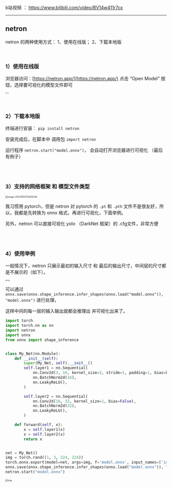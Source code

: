 b站视频 ： https://www.bilibili.com/video/BV14w411r7cx

---



## netron   <!-- {docsify-ignore} -->



netron 的两种使用方式：   1、使用在线版；   2、下载本地版

<br />

### 1）使用在线版

浏览器访问：[https://netron.app/](https://netron.app/)
点击 “Open Model” 按钮，选择要可视化的模型文件即可

<img src="https://p.ipic.vip/yp509b.png" alt="img" style="zoom:25%;" />

<br />

<br />

<br />

### 2）下载本地版

终端进行安装： `pip install netron`

安装完成后，在脚本中 调用包 `import netron`

运行程序  `netron.start("model.onnx")`， 会自动打开浏览器进行可视化 （最后有例子）

<br />

<br />

### 3）支持的网络框架 和 模型文件类型

<img src="https://p.ipic.vip/qph2mn.png" alt="image-20231002170425326" style="zoom: 49%;" />



我习惯用 pytorch，但是 netron 对 pytorch 的 `.pt` 和 `.pth` 文件不是很友好，所以，我都是先转换为 onnx 格式，再进行可视化，下面举例。

另外，netron 可以直接可视化 yolo  （DarkNet 框架）的 .cfg文件，非常方便

<br />

<br />

### 4）使用举例

一般情况下，netron 只展示最初的输入尺寸 和 最后的输出尺寸，中间层的尺寸都是不展示的（如下）。

<img src="https://p.ipic.vip/vrjo84.png" alt="img" style="zoom:33%;" />



可以通过 `onnx.save(onnx.shape_inference.infer_shapes(onnx.load("model.onnx")), "model.onnx")` 进行处理，

这样中间的每一层的输入输出就都会推理出 并可视化出来了。

```python
import torch
import torch.nn as nn
import netron
import onnx
from onnx import shape_inference


class My_Net(nn.Module):
    def __init__(self):
        super(My_Net, self).__init__()
        self.layer1 = nn.Sequential(
            nn.Conv2d(3, 16, kernel_size=3, stride=1, padding=1, bias=False),
            nn.BatchNorm2d(16),
            nn.LeakyReLU(),
        )

        self.layer2 = nn.Sequential(
            nn.Conv2d(16, 32, kernel_size=1, bias=False),
            nn.BatchNorm2d(32),
            nn.LeakyReLU(),
        )

    def forward(self, x):
        x = self.layer1(x)
        x = self.layer2(x)
        return x


net = My_Net()
img = torch.rand((1, 3, 224, 224))
torch.onnx.export(model=net, args=img, f='model.onnx', input_names=['image'], output_names=['feature_map'])
onnx.save(onnx.shape_inference.infer_shapes(onnx.load("model.onnx")), "model.onnx")
netron.start("model.onnx")
```



<img src="https://p.ipic.vip/izi7zp.png" alt="img" style="zoom:50%;" />



























